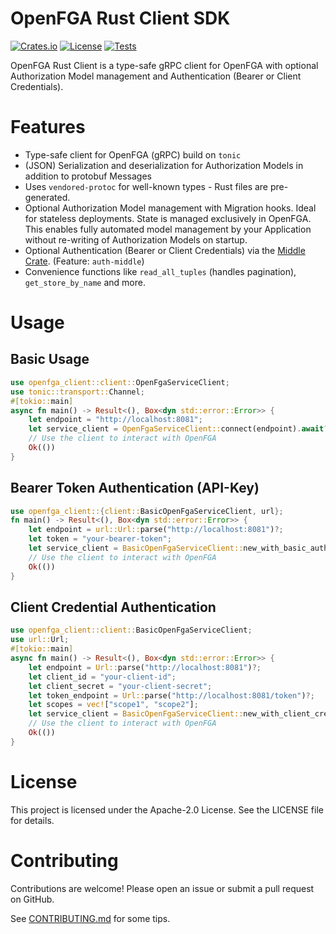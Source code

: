 # OpenFGA Rust Client SDK

[![Crates.io](https://img.shields.io/crates/v/openfga-client)](https://crates.io/crates/openfga-client)
[![License](https://img.shields.io/badge/License-Apache_2.0-blue.svg)](https://opensource.org/licenses/Apache-2.0)
[![Tests](https://github.com/vakamo-labs/openfga-client/actions/workflows/ci.yaml/badge.svg)](https://github.com/vakamo-labs/openfga-client/actions/workflows/ci.yaml)

OpenFGA Rust Client is a type-safe gRPC client for OpenFGA with optional Authorization Model management and Authentication (Bearer or Client Credentials).

# Features

* Type-safe client for OpenFGA (gRPC) build on `tonic`
* (JSON) Serialization and deserialization for Authorization Models in addition to protobuf Messages
* Uses `vendored-protoc` for well-known types - Rust files are pre-generated.
* Optional Authorization Model management with Migration hooks. Ideal for stateless deployments. State is managed exclusively in OpenFGA. This enables fully automated model management by your Application without re-writing of Authorization Models on startup.
* Optional Authentication (Bearer or Client Credentials) via the [Middle Crate](https://crates.io/crates/middle). (Feature: `auth-middle`)
* Convenience functions like `read_all_tuples` (handles pagination), `get_store_by_name` and more.

# Usage

## Basic Usage
```rust
use openfga_client::client::OpenFgaServiceClient;
use tonic::transport::Channel;
#[tokio::main]
async fn main() -> Result<(), Box<dyn std::error::Error>> {
    let endpoint = "http://localhost:8081";
    let service_client = OpenFgaServiceClient::connect(endpoint).await?;
    // Use the client to interact with OpenFGA
    Ok(())
}
```

## Bearer Token Authentication (API-Key)
```rust
use openfga_client::{client::BasicOpenFgaServiceClient, url};
fn main() -> Result<(), Box<dyn std::error::Error>> {
    let endpoint = url::Url::parse("http://localhost:8081")?;
    let token = "your-bearer-token";
    let service_client = BasicOpenFgaServiceClient::new_with_basic_auth(endpoint, token)?;
    // Use the client to interact with OpenFGA
    Ok(())
}
```

## Client Credential Authentication
```rust
use openfga_client::client::BasicOpenFgaServiceClient;
use url::Url;
#[tokio::main]
async fn main() -> Result<(), Box<dyn std::error::Error>> {
    let endpoint = Url::parse("http://localhost:8081")?;
    let client_id = "your-client-id";
    let client_secret = "your-client-secret";
    let token_endpoint = Url::parse("http://localhost:8081/token")?;
    let scopes = vec!["scope1", "scope2"];
    let service_client = BasicOpenFgaServiceClient::new_with_client_credentials(endpoint, client_id, client_secret, token_endpoint, &scopes).await?;
    // Use the client to interact with OpenFGA
    Ok(())
}
```

# License
This project is licensed under the Apache-2.0 License. See the LICENSE file for details.

# Contributing
Contributions are welcome! Please open an issue or submit a pull request on GitHub.

See [CONTRIBUTING.md](./CONTRIBUTING.md) for some tips.
